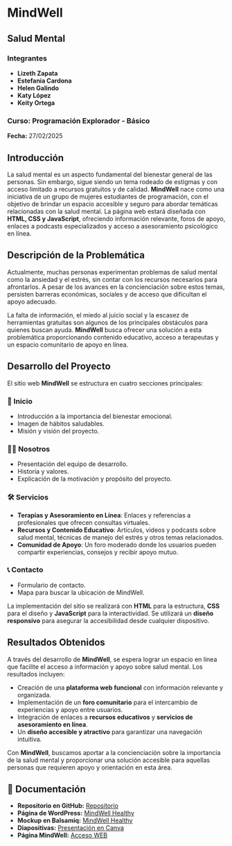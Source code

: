 # MindWell
## Salud Mental

### Integrantes
- **Lizeth Zapata**
- **Estefania Cardona**
- **Helen Galindo**
- **Katy López**
- **Keity Ortega**

### Curso: Programación Explorador - Básico
**Fecha:** 27/02/2025

## Introducción
La salud mental es un aspecto fundamental del bienestar general de las personas. Sin embargo, sigue siendo un tema rodeado de estigmas y con acceso limitado a recursos gratuitos y de calidad. **MindWell** nace como una iniciativa de un grupo de mujeres estudiantes de programación, con el objetivo de brindar un espacio accesible y seguro para abordar temáticas relacionadas con la salud mental. La página web estará diseñada con **HTML, CSS y JavaScript**, ofreciendo información relevante, foros de apoyo, enlaces a podcasts especializados y acceso a asesoramiento psicológico en línea.

## Descripción de la Problemática
Actualmente, muchas personas experimentan problemas de salud mental como la ansiedad y el estrés, sin contar con los recursos necesarios para afrontarlos. A pesar de los avances en la concienciación sobre estos temas, persisten barreras económicas, sociales y de acceso que dificultan el apoyo adecuado.

La falta de información, el miedo al juicio social y la escasez de herramientas gratuitas son algunos de los principales obstáculos para quienes buscan ayuda. **MindWell** busca ofrecer una solución a esta problemática proporcionando contenido educativo, acceso a terapeutas y un espacio comunitario de apoyo en línea.

## Desarrollo del Proyecto
El sitio web **MindWell** se estructura en cuatro secciones principales:

### 📌 Inicio
- Introducción a la importancia del bienestar emocional.
- Imagen de hábitos saludables.
- Misión y visión del proyecto.

### 👩‍💻 Nosotros
- Presentación del equipo de desarrollo.
- Historia y valores.
- Explicación de la motivación y propósito del proyecto.

### 🛠️ Servicios
- **Terapias y Asesoramiento en Línea**: Enlaces y referencias a profesionales que ofrecen consultas virtuales.
- **Recursos y Contenido Educativo**: Artículos, videos y podcasts sobre salud mental, técnicas de manejo del estrés y otros temas relacionados.
- **Comunidad de Apoyo**: Un foro moderado donde los usuarios pueden compartir experiencias, consejos y recibir apoyo mutuo.

### 📞 Contacto
- Formulario de contacto.
- Mapa para buscar la ubicación de MindWell.

La implementación del sitio se realizará con **HTML** para la estructura, **CSS** para el diseño y **JavaScript** para la interactividad. Se utilizará un **diseño responsivo** para asegurar la accesibilidad desde cualquier dispositivo.

## Resultados Obtenidos
A través del desarrollo de **MindWell**, se espera lograr un espacio en línea que facilite el acceso a información y apoyo sobre salud mental. Los resultados incluyen:

- Creación de una **plataforma web funcional** con información relevante y organizada.
- Implementación de un **foro comunitario** para el intercambio de experiencias y apoyo entre usuarios.
- Integración de enlaces a **recursos educativos** y **servicios de asesoramiento en línea**.
- Un **diseño accesible y atractivo** para garantizar una navegación intuitiva.

Con **MindWell**, buscamos aportar a la concienciación sobre la importancia de la salud mental y proporcionar una solución accesible para aquellas personas que requieren apoyo y orientación en esta área.

## 📄 Documentación
- **Repositorio en GitHub:** [Repositorio](https://github.com/lizzsofi/MindWell.git)
- **Página de WordPress:** [MindWell Healthy](http://mindwellhealthy.infinityfreeapp.com/)
- **Mockup en Balsamiq:**  [MindWell Healthy](https://balsamiq.cloud/s39ha9r/pr2wuzd/r7709)
- **Diapositivas:** [Presentación en Canva](https://www.canva.com/design/DAGgIHXIUcw/6MwHHQYFQckRFly8Dum4vg/edit?utm_content=DAGgIHXIUcw&utm_campaign=designshare&utm_medium=link2&utm_source=sharebutton)
- **Página MindWell:** [Acceso WEB](https://lizzsofi.github.io/MindWell/html/index.html)
